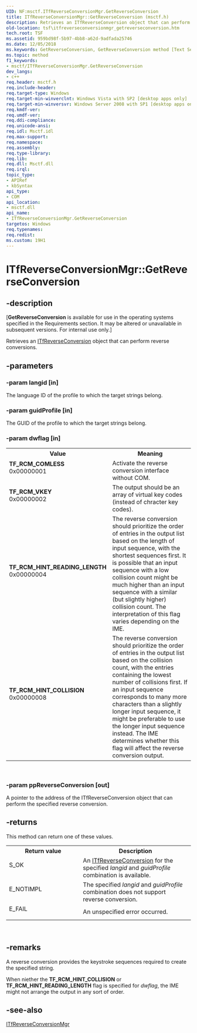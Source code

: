 ```yaml
---
UID: NF:msctf.ITfReverseConversionMgr.GetReverseConversion
title: ITfReverseConversionMgr::GetReverseConversion (msctf.h)
description: Retrieves an ITfReverseConversion object that can perform reverse conversions.
old-location: tsf\itfreverseconversionmgr_getreverseconversion.htm
tech.root: TSF
ms.assetid: 959bd98f-5b97-4bb8-a62d-9adfada25746
ms.date: 12/05/2018
ms.keywords: GetReverseConversion, GetReverseConversion method [Text Services Framework], GetReverseConversion method [Text Services Framework],ITfReverseConversionMgr interface, ITfReverseConversionMgr interface [Text Services Framework],GetReverseConversion method, ITfReverseConversionMgr.GetReverseConversion, ITfReverseConversionMgr::GetReverseConversion, TF_RCM_COMLESS, TF_RCM_HINT_COLLISION, TF_RCM_HINT_READING_LENGTH, TF_RCM_VKEY, msctf/ITfReverseConversionMgr::GetReverseConversion, tsf.itfreverseconversionmgr_getreverseconversion
ms.topic: method
f1_keywords:
- msctf/ITfReverseConversionMgr.GetReverseConversion
dev_langs:
- c++
req.header: msctf.h
req.include-header: 
req.target-type: Windows
req.target-min-winverclnt: Windows Vista with SP2 [desktop apps only]
req.target-min-winversvr: Windows Server 2008 with SP1 [desktop apps only]
req.kmdf-ver: 
req.umdf-ver: 
req.ddi-compliance: 
req.unicode-ansi: 
req.idl: Msctf.idl
req.max-support: 
req.namespace: 
req.assembly: 
req.type-library: 
req.lib: 
req.dll: Msctf.dll
req.irql: 
topic_type:
- APIRef
- kbSyntax
api_type:
- COM
api_location:
- msctf.dll
api_name:
- ITfReverseConversionMgr.GetReverseConversion
targetos: Windows
req.typenames: 
req.redist: 
ms.custom: 19H1
---
```


# ITfReverseConversionMgr::GetReverseConversion


## -description


<p class="CCE_Message">[<b>GetReverseConversion</b> is available for use in the operating systems specified in the Requirements section. It may be altered or unavailable in subsequent versions. For internal use only.]

Retrieves an <a href="https://docs.microsoft.com/windows/desktop/api/msctf/nn-msctf-itfreverseconversion">ITfReverseConversion</a> object that can perform reverse conversions. 


## -parameters




### -param langid [in]

 The language ID of the profile to which the target strings belong. 


### -param guidProfile [in]

 The GUID of the profile to which the target strings belong. 


### -param dwflag [in]

<table>
<tr>
<th>Value</th>
<th>Meaning</th>
</tr>
<tr>
<td width="40%"><a id="TF_RCM_COMLESS"></a><a id="tf_rcm_comless"></a><dl>
<dt><b>TF_RCM_COMLESS</b></dt>
<dt>0x00000001</dt>
</dl>
</td>
<td width="60%">
Activate the reverse conversion interface without COM.

</td>
</tr>
<tr>
<td width="40%"><a id="TF_RCM_VKEY"></a><a id="tf_rcm_vkey"></a><dl>
<dt><b>TF_RCM_VKEY</b></dt>
<dt> 0x00000002</dt>
</dl>
</td>
<td width="60%">
The output should be an array of virtual key codes (instead of chracter key codes). 

</td>
</tr>
<tr>
<td width="40%"><a id="TF_RCM_HINT_READING_LENGTH"></a><a id="tf_rcm_hint_reading_length"></a><dl>
<dt><b>TF_RCM_HINT_READING_LENGTH</b></dt>
<dt>0x00000004</dt>
</dl>
</td>
<td width="60%">
The reverse conversion should prioritize the order of entries in the output list based on the length of input sequence, with the shortest sequences first. It is possible that an input sequence with a low collision count might be much higher than an input sequence with a similar (but slightly higher) collision count. The interpretation of this flag varies depending on the IME. 

</td>
</tr>
<tr>
<td width="40%"><a id="TF_RCM_HINT_COLLISION_"></a><a id="tf_rcm_hint_collision_"></a><dl>
<dt><b>TF_RCM_HINT_COLLISION </b></dt>
<dt> 0x00000008</dt>
</dl>
</td>
<td width="60%">
The reverse conversion should prioritize the order of entries in the output list based on the collision count, with the entries containing the lowest number of collisions first.    If an input sequence corresponds to many more characters than a slightly longer input sequence, it might  be preferable to use the longer input sequence instead.  The IME determines whether this flag will affect the reverse conversion output.

</td>
</tr>
</table>
 


### -param ppReverseConversion [out]

 A pointer to the address of the ITfReverseConversion object that can perform the specified reverse conversion. 


## -returns



This method can return one of these values.

<table>
<tr>
<th>Return value</th>
<th>Description</th>
</tr>
<tr>
<td width="40%">
<dl>
<dt>S_OK</dt>
</dl>
</td>
<td width="60%">
An <a href="https://docs.microsoft.com/windows/desktop/api/msctf/nn-msctf-itfreverseconversion">ITfReverseConversion</a> for the specified <i>langid</i> and <i>guidProfile</i> combination is available.

</td>
</tr>
<tr>
<td width="40%">
<dl>
<dt>E_NOTIMPL</dt>
</dl>
</td>
<td width="60%">
The specified <i>langid</i> and <i>guidProfile</i> combination does not support reverse conversion.

</td>
</tr>
<tr>
<td width="40%">
<dl>
<dt>E_FAIL</dt>
</dl>
</td>
<td width="60%">
An unspecified error occurred.

</td>
</tr>
</table>
 




## -remarks



A reverse conversion provides the keystroke sequences required to create the specified string.

When niether the <b>TF_RCM_HINT_COLLISION</b> or <b>TF_RCM_HINT_READING_LENGTH</b> flag is  specified for <i>dwflag</i>, the IME might not arrange the output in any sort of order. 




## -see-also




<a href="https://docs.microsoft.com/windows/desktop/api/msctf/nn-msctf-itfreverseconversionmgr">ITfReverseConversionMgr</a>
 

 

